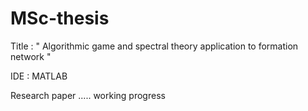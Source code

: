 # MSc-thesis

Title :  " Algorithmic game and spectral theory application to formation network "

IDE : MATLAB

Research paper ..... working progress
